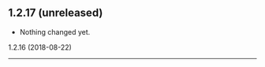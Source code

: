 1.2.17 (unreleased)
-------------------

- Nothing changed yet.


1.2.16 (2018-08-22)
-------------------